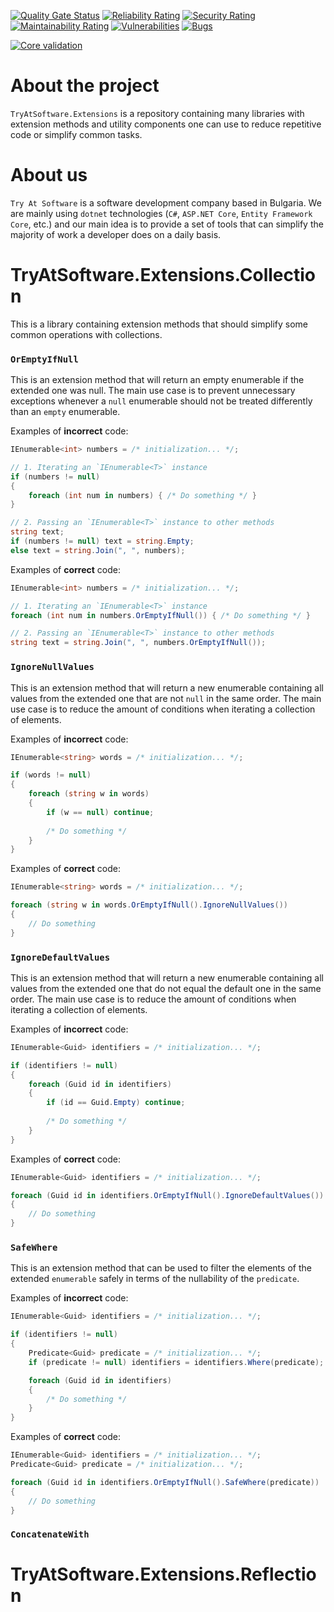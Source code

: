 [![Quality Gate Status](https://sonarcloud.io/api/project_badges/measure?project=TryAtSoftware_Extensions&metric=alert_status)](https://sonarcloud.io/summary/new_code?id=TryAtSoftware_Extensions)
[![Reliability Rating](https://sonarcloud.io/api/project_badges/measure?project=TryAtSoftware_Extensions&metric=reliability_rating)](https://sonarcloud.io/summary/new_code?id=TryAtSoftware_Extensions)
[![Security Rating](https://sonarcloud.io/api/project_badges/measure?project=TryAtSoftware_Extensions&metric=security_rating)](https://sonarcloud.io/summary/new_code?id=TryAtSoftware_Extensions)
[![Maintainability Rating](https://sonarcloud.io/api/project_badges/measure?project=TryAtSoftware_Extensions&metric=sqale_rating)](https://sonarcloud.io/summary/new_code?id=TryAtSoftware_Extensions)
[![Vulnerabilities](https://sonarcloud.io/api/project_badges/measure?project=TryAtSoftware_Extensions&metric=vulnerabilities)](https://sonarcloud.io/summary/new_code?id=TryAtSoftware_Extensions)
[![Bugs](https://sonarcloud.io/api/project_badges/measure?project=TryAtSoftware_Extensions&metric=bugs)](https://sonarcloud.io/summary/new_code?id=TryAtSoftware_Extensions)

[![Core validation](https://github.com/TryAtSoftware/Extensions/actions/workflows/Core%20validation.yml/badge.svg)](https://github.com/TryAtSoftware/Extensions/actions/workflows/Core%20validation.yml)

# About the project

`TryAtSoftware.Extensions` is a repository containing many libraries with extension methods and utility components one can use to reduce repetitive code or simplify common tasks.

# About us

`Try At Software` is a software development company based in Bulgaria. We are mainly using `dotnet` technologies (`C#`, `ASP.NET Core`, `Entity Framework Core`, etc.) and our main idea is to provide a set of tools that can simplify the majority of work a developer does on a daily basis.

# TryAtSoftware.Extensions.Collection

This is a library containing extension methods that should simplify some common operations with collections.

### `OrEmptyIfNull`

This is an extension method that will return an empty enumerable if the extended one was null.
The main use case is to prevent unnecessary exceptions whenever a `null` enumerable should not be treated differently than an `empty` enumerable.

Examples of **incorrect** code:

```C#
IEnumerable<int> numbers = /* initialization... */;

// 1. Iterating an `IEnumerable<T>` instance
if (numbers != null)
{
    foreach (int num in numbers) { /* Do something */ }
}

// 2. Passing an `IEnumerable<T>` instance to other methods
string text;
if (numbers != null) text = string.Empty;
else text = string.Join(", ", numbers);
```

Examples of **correct** code:

```C#
IEnumerable<int> numbers = /* initialization... */;

// 1. Iterating an `IEnumerable<T>` instance
foreach (int num in numbers.OrEmptyIfNull()) { /* Do something */ }

// 2. Passing an `IEnumerable<T>` instance to other methods
string text = string.Join(", ", numbers.OrEmptyIfNull());
```

### `IgnoreNullValues`

This is an extension method that will return a new enumerable containing all values from the extended one that are not `null` in the same order.
The main use case is to reduce the amount of conditions when iterating a collection of elements.

Examples of **incorrect** code:

```C#
IEnumerable<string> words = /* initialization... */;

if (words != null)
{
    foreach (string w in words) 
    {
        if (w == null) continue;
 
        /* Do something */
    }
}
```

Examples of **correct** code:

```C#
IEnumerable<string> words = /* initialization... */;

foreach (string w in words.OrEmptyIfNull().IgnoreNullValues()) 
{
    // Do something
}
```

### `IgnoreDefaultValues`

This is an extension method that will return a new enumerable containing all values from the extended one that do not equal the default one in the same order.
The main use case is to reduce the amount of conditions when iterating a collection of elements.

Examples of **incorrect** code:

```C#
IEnumerable<Guid> identifiers = /* initialization... */;

if (identifiers != null)
{
    foreach (Guid id in identifiers) 
    {
        if (id == Guid.Empty) continue;
 
        /* Do something */
    }
}
```

Examples of **correct** code:

```C#
IEnumerable<Guid> identifiers = /* initialization... */;

foreach (Guid id in identifiers.OrEmptyIfNull().IgnoreDefaultValues()) 
{
    // Do something
}
```

### `SafeWhere`

This is an extension method that can be used to filter the elements of the extended `enumerable` safely in terms of the nullability of the `predicate`.

Examples of **incorrect** code:

```C#
IEnumerable<Guid> identifiers = /* initialization... */;

if (identifiers != null)
{
    Predicate<Guid> predicate = /* initialization... */;
    if (predicate != null) identifiers = identifiers.Where(predicate);

    foreach (Guid id in identifiers) 
    {
        /* Do something */
    }
}
```

Examples of **correct** code:

```C#
IEnumerable<Guid> identifiers = /* initialization... */;
Predicate<Guid> predicate = /* initialization... */;

foreach (Guid id in identifiers.OrEmptyIfNull().SafeWhere(predicate)) 
{
    // Do something
}
```

### `ConcatenateWith`


# TryAtSoftware.Extensions.Reflection
